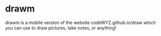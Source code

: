 # drawm

drawm is a mobile version of the website codeWYZ.github.io/draw which you can use to draw pictures, take notes, or anything!
